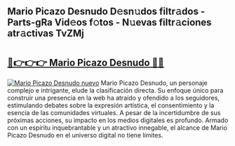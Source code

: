 ## Mario Picazo Desnudo D𝚎sn𝚞dos filtr𝚊dos - Parts-gRa Vid𝚎os f𝚘tos - N𝚞evas filtr𝚊ciones atr𝚊ctivas TvZMj

# <h2><a href="http://mbcex1.tromn.icu/?c=Mario+Picazo+Desnudo">🔗👉👉👉 Mario Picazo Desnudo 🔗🔗</a></h2>

[![Mario Picazo Desnudo nuevo](https://i.imgur.com/pEAQMta.gif)](http://mbcex1.tromn.icu/?c=Mario+Picazo+Desnudo)
Mario Picazo Desnudo, un personaje complejo e intrigante, elude la clasificación directa. Su enfoque único para construir una presencia en la web ha atraído y ofendido a los seguidores, estimulando debates sobre la expresión artística, el consentimiento y la esencia de las comunidades virtuales. A pesar de la incertidumbre de sus próximas acciones, su impacto en los medios digitales es profundo. Armado con un espíritu inquebrantable y un atractivo innegable, el alcance de Mario Picazo Desnudo en el universo digital no tiene límites.

